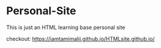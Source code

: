 # Personal-Site
This is just an HTML learning base personal site

checkout: https://iamtamimalii.github.io/HTMLsite.github.io/
